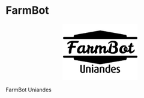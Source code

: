 # FarmBot

<p align="center">
  <img src="/Images/logo.png" alt="FarmBot Uniandes Logo" width="200"/>
</p>

FarmBot Uniandes
